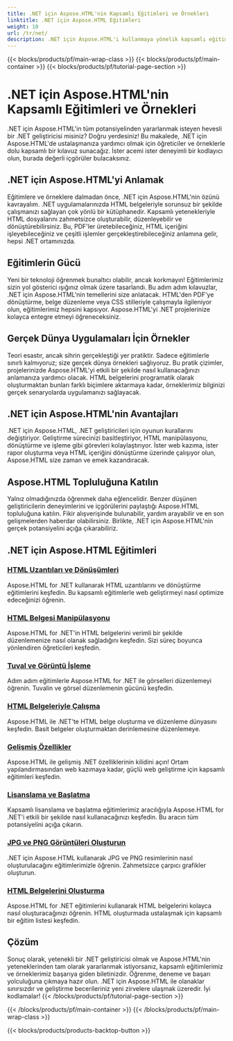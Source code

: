 ```yaml
---
title: .NET için Aspose.HTML'nin Kapsamlı Eğitimleri ve Örnekleri
linktitle: .NET için Aspose.HTML Eğitimleri
weight: 10
url: /tr/net/
description: .NET için Aspose.HTML'i kullanmaya yönelik kapsamlı eğitimleri ve örnekleri keşfedin. .NET geliştirme becerilerinizi geliştirmek için Aspose.HTML'in gücünü serbest bırakın.
---
```


{{< blocks/products/pf/main-wrap-class >}}
{{< blocks/products/pf/main-container >}}
{{< blocks/products/pf/tutorial-page-section >}}

# .NET için Aspose.HTML'nin Kapsamlı Eğitimleri ve Örnekleri


.NET için Aspose.HTML'in tüm potansiyelinden yararlanmak isteyen hevesli bir .NET geliştiricisi misiniz? Doğru yerdesiniz! Bu makalede, .NET için Aspose.HTML'de ustalaşmanıza yardımcı olmak için öğreticiler ve örneklerle dolu kapsamlı bir kılavuz sunacağız. İster acemi ister deneyimli bir kodlayıcı olun, burada değerli içgörüler bulacaksınız.

## .NET için Aspose.HTML'yi Anlamak

Eğitimlere ve örneklere dalmadan önce, .NET için Aspose.HTML'nin özünü kavrayalım. .NET uygulamalarınızda HTML belgeleriyle sorunsuz bir şekilde çalışmanızı sağlayan çok yönlü bir kütüphanedir. Kapsamlı yetenekleriyle HTML dosyalarını zahmetsizce oluşturabilir, düzenleyebilir ve dönüştürebilirsiniz. Bu, PDF'ler üretebileceğiniz, HTML içeriğini işleyebileceğiniz ve çeşitli işlemler gerçekleştirebileceğiniz anlamına gelir, hepsi .NET ortamınızda.

## Eğitimlerin Gücü

Yeni bir teknoloji öğrenmek bunaltıcı olabilir, ancak korkmayın! Eğitimlerimiz sizin yol gösterici ışığınız olmak üzere tasarlandı. Bu adım adım kılavuzlar, .NET için Aspose.HTML'nin temellerini size anlatacak. HTML'den PDF'ye dönüştürme, belge düzenleme veya CSS stilleriyle çalışmayla ilgileniyor olun, eğitimlerimiz hepsini kapsıyor. Aspose.HTML'yi .NET projelerinize kolayca entegre etmeyi öğreneceksiniz.

## Gerçek Dünya Uygulamaları İçin Örnekler

Teori esastır, ancak sihrin gerçekleştiği yer pratiktir. Sadece eğitimlerle sınırlı kalmıyoruz; size gerçek dünya örnekleri sağlıyoruz. Bu pratik çizimler, projelerinizde Aspose.HTML'yi etkili bir şekilde nasıl kullanacağınızı anlamanıza yardımcı olacak. HTML belgelerini programatik olarak oluşturmaktan bunları farklı biçimlere aktarmaya kadar, örneklerimiz bilginizi gerçek senaryolarda uygulamanızı sağlayacak.

## .NET için Aspose.HTML'nin Avantajları

.NET için Aspose.HTML, .NET geliştiricileri için oyunun kurallarını değiştiriyor. Geliştirme sürecinizi basitleştiriyor, HTML manipülasyonu, dönüştürme ve işleme gibi görevleri kolaylaştırıyor. İster web kazıma, ister rapor oluşturma veya HTML içeriğini dönüştürme üzerinde çalışıyor olun, Aspose.HTML size zaman ve emek kazandıracak.

## Aspose.HTML Topluluğuna Katılın

Yalnız olmadığınızda öğrenmek daha eğlencelidir. Benzer düşünen geliştiricilerin deneyimlerini ve içgörülerini paylaştığı Aspose.HTML topluluğuna katılın. Fikir alışverişinde bulunabilir, yardım arayabilir ve en son gelişmelerden haberdar olabilirsiniz. Birlikte, .NET için Aspose.HTML'nin gerçek potansiyelini açığa çıkarabiliriz.

## .NET için Aspose.HTML Eğitimleri

### [HTML Uzantıları ve Dönüşümleri](./html-extensions-and-conversions/)
Aspose.HTML for .NET kullanarak HTML uzantılarını ve dönüştürme eğitimlerini keşfedin. Bu kapsamlı eğitimlerle web geliştirmeyi nasıl optimize edeceğinizi öğrenin.
### [HTML Belgesi Manipülasyonu](./html-document-manipulation/)
Aspose.HTML for .NET'in HTML belgelerini verimli bir şekilde düzenlemenize nasıl olanak sağladığını keşfedin. Sizi süreç boyunca yönlendiren öğreticileri keşfedin.
### [Tuval ve Görüntü İşleme](./canvas-and-image-manipulation/)
Adım adım eğitimlerle Aspose.HTML for .NET ile görselleri düzenlemeyi öğrenin. Tuvalin ve görsel düzenlemenin gücünü keşfedin.
### [HTML Belgeleriyle Çalışma](./working-with-html-documents/)
Aspose.HTML ile .NET'te HTML belge oluşturma ve düzenleme dünyasını keşfedin. Basit belgeler oluşturmaktan derinlemesine düzenlemeye.
### [Gelişmiş Özellikler](./advanced-features/)
Aspose.HTML ile gelişmiş .NET özelliklerinin kilidini açın! Ortam yapılandırmasından web kazımaya kadar, güçlü web geliştirme için kapsamlı eğitimleri keşfedin.
### [Lisanslama ve Başlatma](./licensing-and-initialization/)
Kapsamlı lisanslama ve başlatma eğitimlerimiz aracılığıyla Aspose.HTML for .NET'i etkili bir şekilde nasıl kullanacağınızı keşfedin. Bu aracın tüm potansiyelini açığa çıkarın.
### [JPG ve PNG Görüntüleri Oluşturun](./generate-jpg-and-png-images/)
.NET için Aspose.HTML kullanarak JPG ve PNG resimlerinin nasıl oluşturulacağını eğitimlerimizle öğrenin. Zahmetsizce çarpıcı grafikler oluşturun.
### [HTML Belgelerini Oluşturma](./rendering-html-documents/)
Aspose.HTML for .NET eğitimlerini kullanarak HTML belgelerini kolayca nasıl oluşturacağınızı öğrenin. HTML oluşturmada ustalaşmak için kapsamlı bir eğitim listesi keşfedin.

## Çözüm
Sonuç olarak, yetenekli bir .NET geliştiricisi olmak ve Aspose.HTML'nin yeteneklerinden tam olarak yararlanmak istiyorsanız, kapsamlı eğitimlerimiz ve örneklerimiz başarıya giden biletinizdir. Öğrenme, deneme ve başarı yolculuğuna çıkmaya hazır olun. .NET için Aspose.HTML ile olanaklar sınırsızdır ve geliştirme becerileriniz yeni zirvelere ulaşmak üzeredir. İyi kodlamalar!
{{< /blocks/products/pf/tutorial-page-section >}}

{{< /blocks/products/pf/main-container >}}
{{< /blocks/products/pf/main-wrap-class >}}

{{< blocks/products/products-backtop-button >}}
